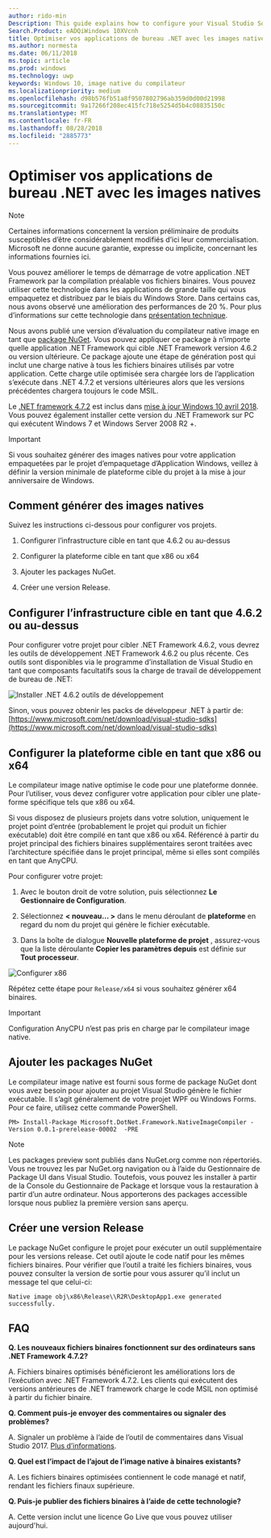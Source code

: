 ```yaml
---
author: rido-min
Description: This guide explains how to configure your Visual Studio Solution to optimize the application binaries with native images.
Search.Product: eADQiWindows 10XVcnh
title: Optimiser vos applications de bureau .NET avec les images natives
ms.author: normesta
ms.date: 06/11/2018
ms.topic: article
ms.prod: windows
ms.technology: uwp
keywords: Windows 10, image native du compilateur
ms.localizationpriority: medium
ms.openlocfilehash: d98b576fb51a8f9507802796ab359d0d00d21998
ms.sourcegitcommit: 9a17266f208ec415fc718e5254d5b4c08835150c
ms.translationtype: MT
ms.contentlocale: fr-FR
ms.lasthandoff: 08/28/2018
ms.locfileid: "2885773"
---
```

# <a name="optimize-your-net-desktop-apps-with-native-images"></a>Optimiser vos applications de bureau .NET avec les images natives

> [!NOTE]
> Certaines informations concernent la version préliminaire de produits susceptibles d’être considérablement modifiés d’ici leur commercialisation. Microsoft ne donne aucune garantie, expresse ou implicite, concernant les informations fournies ici.

Vous pouvez améliorer le temps de démarrage de votre application .NET Framework par la compilation préalable vos fichiers binaires. Vous pouvez utiliser cette technologie dans les applications de grande taille qui vous empaquetez et distribuez par le biais du Windows Store. Dans certains cas, nous avons observé une amélioration des performances de 20 %. Pour plus d’informations sur cette technologie dans [présentation technique](https://github.com/dotnet/coreclr/blob/master/Documentation/botr/readytorun-overview.md).

Nous avons publié une version d’évaluation du compilateur native image en tant que [package NuGet](https://www.nuget.org/packages/Microsoft.DotNet.Framework.NativeImageCompiler). Vous pouvez appliquer ce package à n’importe quelle application .NET Framework qui cible .NET Framework version 4.6.2 ou version ultérieure. Ce package ajoute une étape de génération post qui inclut une charge native à tous les fichiers binaires utilisés par votre application. Cette charge utile optimisée sera chargée lors de l’application s’exécute dans .NET 4.7.2 et versions ultérieures alors que les versions précédentes chargera toujours le code MSIL.

Le [.NET framework 4.7.2](https://blogs.msdn.microsoft.com/dotnet/2018/04/30/announcing-the-net-framework-4-7-2/) est inclus dans [mise à jour Windows 10 avril 2018](https://blogs.windows.com/windowsexperience/2018/04/30/how-to-get-the-windows-10-april-2018-update/). Vous pouvez également installer cette version du .NET Framework sur PC qui exécutent Windows 7 et Windows Server 2008 R2 +.

> [!IMPORTANT]
> Si vous souhaitez générer des images natives pour votre application empaquetées par le projet d’empaquetage d’Application Windows, veillez à définir la version minimale de plateforme cible du projet à la mise à jour anniversaire de Windows.

## <a name="how-to-produce-native-images"></a>Comment générer des images natives

Suivez les instructions ci-dessous pour configurer vos projets.

1. Configurer l’infrastructure cible en tant que 4.6.2 ou au-dessus

2. Configurer la plateforme cible en tant que x86 ou x64 

3. Ajouter les packages NuGet.

4. Créer une version Release.

## <a name="configure-the-target-framework-as-462-or-above"></a>Configurer l’infrastructure cible en tant que 4.6.2 ou au-dessus

Pour configurer votre projet pour cibler .NET Framework 4.6.2, vous devrez les outils de développement .NET Framework 4.6.2 ou plus récente. Ces outils sont disponibles via le programme d’installation de Visual Studio en tant que composants facultatifs sous la charge de travail de développement de bureau de .NET:

![Installer .NET 4.6.2 outils de développement](images/desktop-to-uwp/install-4.6.2-devpack.png)

Sinon, vous pouvez obtenir les packs de développeur .NET à partir de:[https://www.microsoft.com/net/download/visual-studio-sdks](https://www.microsoft.com/net/download/visual-studio-sdks)

## <a name="configure-the-target-platform-as-x86-or-x64"></a>Configurer la plateforme cible en tant que x86 ou x64

Le compilateur image native optimise le code pour une plateforme donnée. Pour l’utiliser, vous devez configurer votre application pour cibler une plate-forme spécifique tels que x86 ou x64.

Si vous disposez de plusieurs projets dans votre solution, uniquement le projet point d’entrée (probablement le projet qui produit un fichier exécutable) doit être compilé en tant que x86 ou x64. Référencé à partir du projet principal des fichiers binaires supplémentaires seront traitées avec l’architecture spécifiée dans le projet principal, même si elles sont compilés en tant que AnyCPU.

Pour configurer votre projet:

1. Avec le bouton droit de votre solution, puis sélectionnez **Le Gestionnaire de Configuration**.

2. Sélectionnez **< nouveau... >** dans le menu déroulant de **plateforme** en regard du nom du projet qui génère le fichier exécutable.

3. Dans la boîte de dialogue **Nouvelle plateforme de projet** , assurez-vous que la liste déroulante **Copier les paramètres depuis** est définie sur **Tout processeur**.

![Configurer x86](images/desktop-to-uwp/configure-x86.png)

Répétez cette étape pour `Release/x64` si vous souhaitez générer x64 binaires.

>[!IMPORTANT]
> Configuration AnyCPU n’est pas pris en charge par le compilateur image native.

## <a name="add-the-nuget-packages"></a>Ajouter les packages NuGet

Le compilateur image native est fourni sous forme de package NuGet dont vous avez besoin pour ajouter au projet Visual Studio génère le fichier exécutable. Il s’agit généralement de votre projet WPF ou Windows Forms. Pour ce faire, utilisez cette commande PowerShell.

```PS
PM> Install-Package Microsoft.DotNet.Framework.NativeImageCompiler -Version 0.0.1-prerelease-00002  -PRE
```

> [!NOTE]
> Les packages preview sont publiés dans NuGet.org comme non répertoriés. Vous ne trouvez les par NuGet.org navigation ou à l’aide du Gestionnaire de Package UI dans Visual Studio. Toutefois, vous pouvez les installer à partir de la Console du Gestionnaire de Package et lorsque vous la restauration à partir d’un autre ordinateur. Nous apporterons des packages accessible lorsque nous publiez la première version sans aperçu.

## <a name="create-a-release-build"></a>Créer une version Release

Le package NuGet configure le projet pour exécuter un outil supplémentaire pour les versions release. Cet outil ajoute le code natif pour les mêmes fichiers binaires.
Pour vérifier que l’outil a traité les fichiers binaires, vous pouvez consulter la version de sortie pour vous assurer qu’il inclut un message tel que celui-ci:

```
Native image obj\x86\Release\\R2R\DesktopApp1.exe generated successfully.
```

## <a name="faq"></a>FAQ

**Q. Les nouveaux fichiers binaires fonctionnent sur des ordinateurs sans .NET Framework 4.7.2?**

A. Fichiers binaires optimisés bénéficieront les améliorations lors de l’exécution avec .NET Framework 4.7.2. Les clients qui exécutent des versions antérieures de .NET framework charge le code MSIL non optimisé à partir du fichier binaire.

**Q. Comment puis-je envoyer des commentaires ou signaler des problèmes?**

A. Signaler un problème à l’aide de l’outil de commentaires dans Visual Studio 2017. [Plus d’informations](https://docs.microsoft.com/visualstudio/ide/how-to-report-a-problem-with-visual-studio-2017).

**Q. Quel est l’impact de l’ajout de l’image native à binaires existants?**

A. Les fichiers binaires optimisées contiennent le code managé et natif, rendant les fichiers finaux supérieure.

**Q. Puis-je publier des fichiers binaires à l’aide de cette technologie?**

A. Cette version inclut une licence Go Live que vous pouvez utiliser aujourd'hui.
